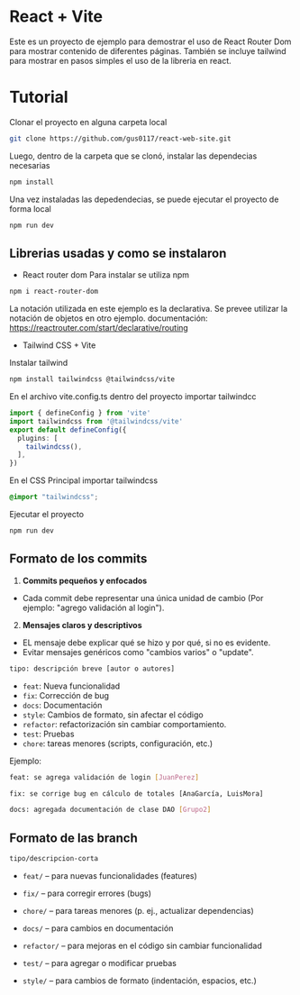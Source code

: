 # React + Vite

Este es un proyecto de ejemplo para demostrar el uso de React Router Dom para mostrar contenido de diferentes páginas.
También se incluye tailwind para mostrar en pasos simples el uso de la libreria en react.

# Tutorial

Clonar el proyecto en alguna carpeta local

````bash
git clone https://github.com/gus0117/react-web-site.git
````
Luego, dentro de la carpeta que se clonó, instalar las dependecias necesarias

````bash
npm install
````
Una vez instaladas las depedendecias, se puede ejecutar el proyecto de forma local

````bash
npm run dev
````

## Librerias usadas y como se instalaron

- React router dom
Para instalar se utiliza npm

````bash
npm i react-router-dom
````
La notación utilizada en este ejemplo es la declarativa.
Se prevee utilizar la notación de objetos en otro ejemplo.
documentación: https://reactrouter.com/start/declarative/routing


- Tailwind CSS + Vite

Instalar tailwind

````bash
npm install tailwindcss @tailwindcss/vite
````

En el archivo vite.config.ts dentro del proyecto importar tailwindcc

````ts
import { defineConfig } from 'vite'
import tailwindcss from '@tailwindcss/vite'
export default defineConfig({
  plugins: [
    tailwindcss(),
  ],
})
````

En el CSS Principal importar tailwindcss

````css
@import "tailwindcss";
````

Ejecutar el proyecto

````bash
npm run dev
````

## Formato de los commits

1. **Commits pequeños y enfocados**
- Cada commit debe representar una única unidad de cambio (Por ejemplo: "agrego validación al login").
2. **Mensajes claros y descriptivos**
- EL mensaje debe explicar qué se hizo y por qué, si no es evidente.
- Evitar mensajes genéricos como "cambios varios" o "update".


````bash
tipo: descripción breve [autor o autores]
````

- `feat`: Nueva funcionalidad
- `fix`: Corrección de bug
- `docs`: Documentación
- `style`: Cambios de formato, sin afectar el código
- `refactor`: refactorización sin cambiar comportamiento.
- `test`: Pruebas
- `chore`: tareas menores (scripts, configuración, etc.)

Ejemplo:

````bash
feat: se agrega validación de login [JuanPerez]
````

````bash
fix: se corrige bug en cálculo de totales [AnaGarcía, LuisMora]
````

````bash
docs: agregada documentación de clase DAO [Grupo2]
````


## Formato de las branch

````bash
tipo/descripcion-corta
````
- `feat/` – para nuevas funcionalidades (features)

- `fix/` – para corregir errores (bugs)

- `chore/` – para tareas menores (p. ej., actualizar dependencias)

- `docs/` – para cambios en documentación

- `refactor/` – para mejoras en el código sin cambiar funcionalidad

- `test/` – para agregar o modificar pruebas

- `style/` – para cambios de formato (indentación, espacios, etc.)